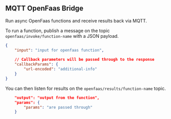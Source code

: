 ## MQTT OpenFaas Bridge 

Run async OpenFaas functions and receive results back via MQTT.

To run a function, publish a message
on the topic `openfaas/invoke/function-name` with a JSON payload.

```json
{
    "input": "input for openfaas function",
    
    // Callback parameters will be passed through to the response
    "callbackParams": {
        "url-encoded": "additional-info"
    }
} 
```

You can then listen for results on the `openfaas/results/function-name` topic.

```json
    "output": "output from the function",
    "params": {
        "params": "are passed through"
    }
```

